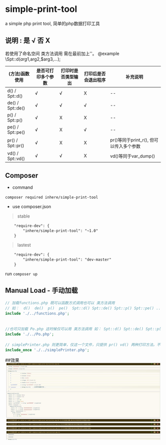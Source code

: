 
# simple-print-tool
a simple php print tool, 简单的php数据打印工具

## 说明 : 是 √ 否 X
  若使用了命名空间 类方法调用 需在最前加上'\'。 @example \Spt::d($arg1,$arg2,$arg3,...);

  (方法)函数使用| 是否可打印多个参数    | 打印时是否类型输出  | 打印后是否会退出程序   |      补充说明
  ------------------|-------------|------------|-------------|----------------------
   d() / Spt::d()    |       √     |     √      |      X      |          --
   de() / Spt::de()  |       √     |     √      |      √      |         --
   p() / Spt::p()    |       √     |     X      |      X      |           --
   pe() / Spt::pe()  |       √     |     X      |      √      |         --
   pr() / Spt::pr()  |       √     |     X      |      X      |  pr()等同于print_r(),   但可以传入多个参数
   vd() / Spt::vd()  |       √     |     √      |      X      |  vd()等同于var_dump()


## Composer

- command

`composer required inhere/simple-print-tool`

- use composer.json

> stable

```
    "require-dev": {
        "inhere/simple-print-tool": "~1.0"
    }
```

> lastest

```
    "require-dev": {
        "inhere/simple-print-tool": "dev-master"
    }
```

run `composer up`


## Manual Load - 手动加载

```php
// 加载functions.php 既可以函数方式调用也可以 类方法调用
// 如：  d()  de()  p()  pe()  Spt::d() Spt::de() Spt::p() Spt::pe() ....
include './../functions.php';


//也可只加载 Po.php 这时候仅可以用 类方法调用 如： Spt::d() Spt::de() Spt::p() Spt::pe() ...
include './../Po.php';

// simplePrinter.php 则更简单，仅这一个文件，只提供 pr() vd() 两种打印方法。不可与functions.php 同时加载！
include_once './../simplePrinter.php';
```


##效果
<a href="https://raw.githubusercontent.com/inhere/simple-print-tool/master/test/test1.jpg" target="_blank">
![alt text](https://raw.githubusercontent.com/inhere/simple-print-tool/master/test/test1.jpg "Title")
</a>

